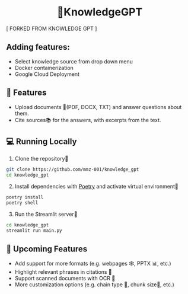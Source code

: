 <h1 align="center">
📖KnowledgeGPT
</h1>

[ FORKED FROM KNOWLEDGE GPT ]

## Adding features:

- Select knowledge source from drop down menu
- Docker containerization
- Google Cloud Deployment

## 🔧 Features

- Upload documents 📁(PDF, DOCX, TXT) and answer questions about them.
- Cite sources📚 for the answers, with excerpts from the text.

## 💻 Running Locally

1. Clone the repository📂

```bash
git clone https://github.com/mmz-001/knowledge_gpt
cd knowledge_gpt
```

2. Install dependencies with [Poetry](https://python-poetry.org/) and activate virtual environment🔨

```bash
poetry install
poetry shell
```

3. Run the Streamlit server🚀

```bash
cd knowledge_gpt
streamlit run main.py
```

## 🚀 Upcoming Features

- Add support for more formats (e.g. webpages 🕸️, PPTX 📊, etc.)
- Highlight relevant phrases in citations 🔦
- Support scanned documents with OCR 📝
- More customization options (e.g. chain type 🔗, chunk size📏, etc.)
